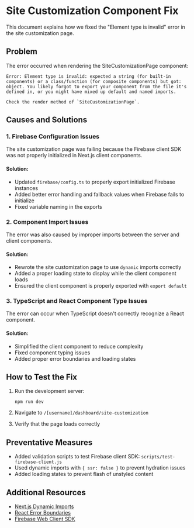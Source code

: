 # Site Customization Component Fix

This document explains how we fixed the "Element type is invalid" error in the site customization page.

## Problem

The error occurred when rendering the SiteCustomizationPage component:

```
Error: Element type is invalid: expected a string (for built-in components) or a class/function (for composite components) but got: object. You likely forgot to export your component from the file it's defined in, or you might have mixed up default and named imports.

Check the render method of `SiteCustomizationPage`.
```

## Causes and Solutions

### 1. Firebase Configuration Issues

The site customization page was failing because the Firebase client SDK was not properly initialized in Next.js client components.

#### Solution:

- Updated `firebase/config.ts` to properly export initialized Firebase instances
- Added better error handling and fallback values when Firebase fails to initialize
- Fixed variable naming in the exports

### 2. Component Import Issues

The error was also caused by improper imports between the server and client components.

#### Solution:

- Rewrote the site customization page to use `dynamic` imports correctly
- Added a proper loading state to display while the client component loads
- Ensured the client component is properly exported with `export default`

### 3. TypeScript and React Component Type Issues

The error can occur when TypeScript doesn't correctly recognize a React component.

#### Solution:

- Simplified the client component to reduce complexity
- Fixed component typing issues
- Added proper error boundaries and loading states

## How to Test the Fix

1. Run the development server:
   ```
   npm run dev
   ```

2. Navigate to `/[username]/dashboard/site-customization`

3. Verify that the page loads correctly

## Preventative Measures

- Added validation scripts to test Firebase client SDK: `scripts/test-firebase-client.js`
- Used dynamic imports with `{ ssr: false }` to prevent hydration issues
- Added loading states to prevent flash of unstyled content

## Additional Resources

- [Next.js Dynamic Imports](https://nextjs.org/docs/pages/building-your-application/optimizing/lazy-loading)
- [React Error Boundaries](https://react.dev/reference/react/Component#catching-rendering-errors-with-an-error-boundary)
- [Firebase Web Client SDK](https://firebase.google.com/docs/web/setup)
